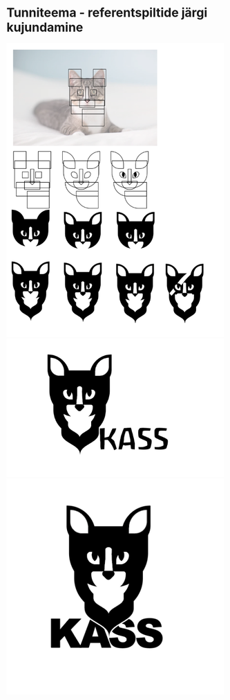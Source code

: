 # Tunniteema - referentspiltide järgi kujundamine

![Esimene](images/04.01.png)
![Teine](images/04.02.png)
![Kolmas](images/04.03.png)